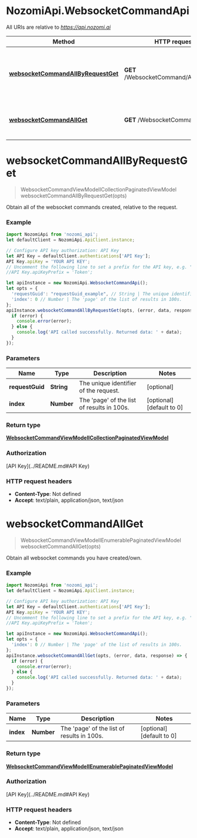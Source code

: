 # NozomiApi.WebsocketCommandApi

All URIs are relative to *https://api.nozomi.ai*

Method | HTTP request | Description
------------- | ------------- | -------------
[**websocketCommandAllByRequestGet**](WebsocketCommandApi.md#websocketCommandAllByRequestGet) | **GET** /WebsocketCommand/AllByRequest | Obtain all of the websocket commands created, relative to the request.
[**websocketCommandAllGet**](WebsocketCommandApi.md#websocketCommandAllGet) | **GET** /WebsocketCommand/All | Obtain all websocket commands you have created/own.

<a name="websocketCommandAllByRequestGet"></a>
# **websocketCommandAllByRequestGet**
> WebsocketCommandViewModelICollectionPaginatedViewModel websocketCommandAllByRequestGet(opts)

Obtain all of the websocket commands created, relative to the request.

### Example
```javascript
import NozomiApi from 'nozomi_api';
let defaultClient = NozomiApi.ApiClient.instance;

// Configure API key authorization: API Key
let API Key = defaultClient.authentications['API Key'];
API Key.apiKey = 'YOUR API KEY';
// Uncomment the following line to set a prefix for the API key, e.g. "Token" (defaults to null)
//API Key.apiKeyPrefix = 'Token';

let apiInstance = new NozomiApi.WebsocketCommandApi();
let opts = { 
  'requestGuid': "requestGuid_example", // String | The unique identifier of the request.
  'index': 0 // Number | The 'page' of the list of results in 100s.
};
apiInstance.websocketCommandAllByRequestGet(opts, (error, data, response) => {
  if (error) {
    console.error(error);
  } else {
    console.log('API called successfully. Returned data: ' + data);
  }
});
```

### Parameters

Name | Type | Description  | Notes
------------- | ------------- | ------------- | -------------
 **requestGuid** | **String**| The unique identifier of the request. | [optional] 
 **index** | **Number**| The &#x27;page&#x27; of the list of results in 100s. | [optional] [default to 0]

### Return type

[**WebsocketCommandViewModelICollectionPaginatedViewModel**](WebsocketCommandViewModelICollectionPaginatedViewModel.md)

### Authorization

[API Key](../README.md#API Key)

### HTTP request headers

 - **Content-Type**: Not defined
 - **Accept**: text/plain, application/json, text/json

<a name="websocketCommandAllGet"></a>
# **websocketCommandAllGet**
> WebsocketCommandViewModelIEnumerablePaginatedViewModel websocketCommandAllGet(opts)

Obtain all websocket commands you have created/own.

### Example
```javascript
import NozomiApi from 'nozomi_api';
let defaultClient = NozomiApi.ApiClient.instance;

// Configure API key authorization: API Key
let API Key = defaultClient.authentications['API Key'];
API Key.apiKey = 'YOUR API KEY';
// Uncomment the following line to set a prefix for the API key, e.g. "Token" (defaults to null)
//API Key.apiKeyPrefix = 'Token';

let apiInstance = new NozomiApi.WebsocketCommandApi();
let opts = { 
  'index': 0 // Number | The 'page' of the list of results in 100s.
};
apiInstance.websocketCommandAllGet(opts, (error, data, response) => {
  if (error) {
    console.error(error);
  } else {
    console.log('API called successfully. Returned data: ' + data);
  }
});
```

### Parameters

Name | Type | Description  | Notes
------------- | ------------- | ------------- | -------------
 **index** | **Number**| The &#x27;page&#x27; of the list of results in 100s. | [optional] [default to 0]

### Return type

[**WebsocketCommandViewModelIEnumerablePaginatedViewModel**](WebsocketCommandViewModelIEnumerablePaginatedViewModel.md)

### Authorization

[API Key](../README.md#API Key)

### HTTP request headers

 - **Content-Type**: Not defined
 - **Accept**: text/plain, application/json, text/json


